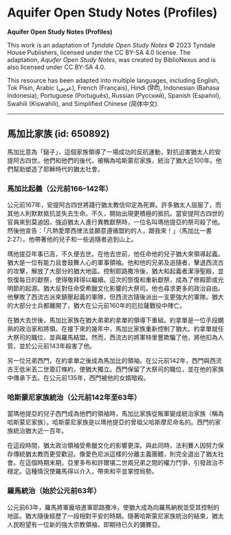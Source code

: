 # Aquifer Open Study Notes (Profiles)

**Aquifer Open Study Notes (Profiles)**

This work is an adaptation of *Tyndale Open Study Notes* © 2023 Tyndale House Publishers, licensed under the CC BY\-SA 4\.0 license. The adaptation, *Aquifer Open Study Notes*, was created by BiblioNexus and is also licensed under CC BY\-SA 4\.0\.

This resource has been adapted into multiple languages, including English, Tok Pisin, Arabic (عربي), French (Français), Hindi (हिंदी), Indonesian (Bahasa Indonesia), Portuguese (Português), Russian (Русский), Spanish (Español), Swahili (Kiswahili), and Simplified Chinese (简体中文).



--------------------------------

## 馬加比家族 (id: 650892)

馬加比意為「鎚子」，這個家族領導了一場成功的反抗運動，對抗迫害猶太人的安提阿古四世。他們和他們的後代，被稱為哈斯蒙尼家族，統治了猶大近100年。他們幫助塑造了耶穌時代的猶太社會。

### 馬加比起義（公元前166–142年）

公元前167年，安提阿古四世將踐行猶太教信仰定為死罪。許多猶太人屈服了，而其他人則默默抵抗並失去生命。不久，開始出現更積極的抵抗。當安提阿古四世的官員來到莫迪因，強迫猶太人進行異教獻祭時，一位名叫瑪他提亞的祭司殺了他。然後他宣告：「凡熱愛摩西律法並願意遵循盟約的人，跟我來！」（馬加比一書2:27）。他帶著他的兒子和一些追隨者逃到山上。

瑪他提亞年事已高，不久便去世。在他去世前，他任命他的兒子猶大來領導起義。猶大是一位有能力且會鼓舞人心的軍事領袖。他和他的兄弟及追隨者，擊退西流古的攻擊，解放了大部分的猶大地區。控制耶路撒冷後，猶大和起義者潔淨聖殿，並恢復每日的獻祭，使得敬拜得以繼續。這次的恢復和重新獻祭，成為了修殿節或光明節的起源。猶大反對任命受希臘文化影響的大祭司。他也尋求更多的政治自由。他擊敗了西流古派來鎮壓起義的軍隊，但西流古隨後派出一支更強大的軍隊。猶大的大部分士兵都離開了，猶大在公元前160年的厄拉薩戰役中陣亡。

在猶大去世後，馬加比家族在猶大弟弟約拿單的領導下重組。約拿單是一位手段嫻熟的政治家和將領。在接下來的幾年中，馬加比家族重新控制了猶大。約拿單就任大祭司的職位，並與羅馬結盟。然而，西流古的將軍特里豐欺騙了他，將他扣為人質，並於公元前143年殺害了他。

另一位兄弟西門，在約拿單之後成為馬加比的領袖。在公元前142年，西門與西流古王低米丟二世簽訂條約，使猶大獨立。西門保留了大祭司的職位，並在他的家族中傳承下去。在公元前135年，西門被他的女婿暗殺。

### 哈斯蒙尼家族統治（公元前142年至63年）

當瑪他提亞的兒子西門成為他們的領袖時，馬加比家族從叛軍變成統治家族（稱為哈斯蒙尼家族）。哈斯蒙尼家族是以瑪他提亞的曾祖父哈斯摩尼命名的。西門的家族統治猶大近一百年。

在這段時間，猶太政治領袖受希臘文化的影響更深。與此同時，法利賽人因努力保存傳統猶太教而更受歡迎。像愛色尼派這樣的分離主義團體，則完全退出了猶太社會。在這個時期末期，亞里多布和許爾堪二世兩兄弟之間的權力鬥爭，引發政治不穩定。這種情況使羅馬得以介入，帶來和平並掌控局勢。

### 羅馬統治（始於公元前63年）

公元前63年，羅馬將軍龐培進軍耶路撒冷，使猶大成為向羅馬納稅並受其控制的地區。猶大隨後經歷了一段相對平安的時期。隨著哈斯蒙尼家族統治的結束，猶太人民盼望有一位新的強大宗教領袖，即期待已久的彌賽亞。



